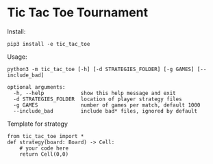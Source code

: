 Tic Tac Toe Tournament
======================

Install:

    pip3 install -e tic_tac_toe

Usage:

    python3 -m tic_tac_toe [-h] [-d STRATEGIES_FOLDER] [-g GAMES] [--include_bad]

    optional arguments:
      -h, --help            show this help message and exit
      -d STRATEGIES_FOLDER  location of player strategy files
      -g GAMES              number of games per match, default 1000
      --include_bad         include bad* files, ignored by default
  
Template for strategy

    from tic_tac_toe import *
    def strategy(board: Board) -> Cell:
        # your code here
        return Cell(0,0)
